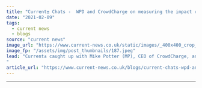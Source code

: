 ```yaml
---
title: "​Current± Chats -  WPD and CrowdCharge on measuring the impact of V2G on networks"
date: "2021-02-09"
tags: 
  - current news
  - blogs
source: "current news"
image_url: "https://www.current-news.co.uk/static/images/_400x400_crop_center-center/Electric-Nation-GEUK-V2G-project-Nissan-Leaf-image-Electric-Nation.jpeg"
image_fp: "/assets/img/post_thumbnails/187.jpeg"
lead: "Current± caught up with Mike Potter (MP), CEO of CrowdCharge, and Ricky Duke (RD), innovation and low carbon network engineer at WPD, to talk about what they hope to discover from the project.
​"
article_url: "https://www.current-news.co.uk/blogs/current-chats-wpd-and-crowdcharge-on-measuring-the-impact-of-v2g-on-networks?utm_source=rss-feeds&utm_medium=rss&utm_campaign=rss"
---
```


---
